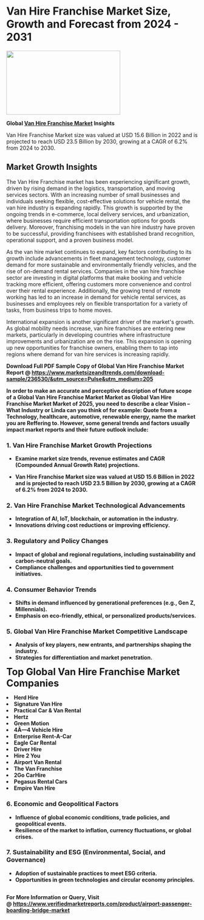 <H1>Van Hire Franchise Market Size, Growth and Forecast from 2024 - 2031</H1><img class="aligncenter size-medium wp-image-584254" src="https://thirdeyenews.in/wp-content/uploads/2024/09/Global-Market-Research-300x168.jpeg" alt="" width="300" height="168" /><p><strong>Global&nbsp;<a href="https://www.marketsizeandtrends.com/download-sample/236530/&amp;utm_source=Pulse&amp;utm_medium=205">Van Hire Franchise Market</a> Insights</strong></p><p>Van Hire Franchise Market size was valued at USD 15.6 Billion in 2022 and is projected to reach USD 23.5 Billion by 2030, growing at a CAGR of 6.2% from 2024 to 2030.</p><p><h2>Market Growth Insights</h2> <p>The Van Hire Franchise market has been experiencing significant growth, driven by rising demand in the logistics, transportation, and moving services sectors. With an increasing number of small businesses and individuals seeking flexible, cost-effective solutions for vehicle rental, the van hire industry is expanding rapidly. This growth is supported by the ongoing trends in e-commerce, local delivery services, and urbanization, where businesses require efficient transportation options for goods delivery. Moreover, franchising models in the van hire industry have proven to be successful, providing franchisees with established brand recognition, operational support, and a proven business model.</p> <p><strong></strong></p> <p>As the van hire market continues to expand, key factors contributing to its growth include advancements in fleet management technology, customer demand for more sustainable and environmentally friendly vehicles, and the rise of on-demand rental services. Companies in the van hire franchise sector are investing in digital platforms that make booking and vehicle tracking more efficient, offering customers more convenience and control over their rental experience. Additionally, the growing trend of remote working has led to an increase in demand for vehicle rental services, as businesses and employees rely on flexible transportation for a variety of tasks, from business trips to home moves.</p> <p>International expansion is another significant driver of the market's growth. As global mobility needs increase, van hire franchises are entering new markets, particularly in developing countries where infrastructure improvements and urbanization are on the rise. This expansion is opening up new opportunities for franchise owners, enabling them to tap into regions where demand for van hire services is increasing rapidly.</p> <p><strong></p><p><span class=""><strong>Download Full PDF Sample Copy of Global Van Hire Franchise Market Report</strong> @ <a href="https://www.marketsizeandtrends.com/download-sample/236530/&amp;utm_source=Pulse&amp;utm_medium=205" target="_blank">https://www.marketsizeandtrends.com/download-sample/236530/&amp;utm_source=Pulse&amp;utm_medium=205</a></span></p><p>In order to make an accurate and perceptive description of future scope of a Global&nbsp;Van Hire Franchise Market Market as Global&nbsp;Van Hire Franchise Market Market of 2025, you need to describe a clear Vision &ndash; What Industry or Linda can you think of for example: Quote from a Technology, healthcare, automotive, renewable energy, name the market you are Reffering to. However, some general trends and factors usually impact market reports and their future outlook include:</p><h3>1.&nbsp;<strong>Van Hire Franchise Market Growth Projections</strong></h3><ul><li>Examine market size trends, revenue estimates and CAGR (Compounded Annual Growth Rate) projections.</li><li><p>Van Hire Franchise Market size was valued at USD 15.6 Billion in 2022 and is projected to reach USD 23.5 Billion by 2030, growing at a CAGR of 6.2% from 2024 to 2030.</p></li></ul><h3>2.&nbsp;<strong>Van Hire Franchise Market Technological Advancements</strong></h3><ul><li>Integration of AI, IoT, blockchain, or automation in the industry.</li><li>Innovations driving cost reductions or improving efficiency.</li></ul><h3>3.&nbsp;<strong>Regulatory and Policy Changes</strong></h3><ul><li>Impact of global and regional regulations, including sustainability and carbon-neutral goals.</li><li>Compliance challenges and opportunities tied to government initiatives.</li></ul><h3>4.&nbsp;<strong>Consumer Behavior Trends</strong></h3><ul><li>Shifts in demand influenced by generational preferences (e.g., Gen Z, Millennials).</li><li>Emphasis on eco-friendly, ethical, or personalized products/services.</li></ul><h3>5.&nbsp;<strong>Global Van Hire Franchise Market Competitive Landscape</strong></h3><ul><li>Analysis of key players, new entrants, and partnerships shaping the industry.</li><li>Strategies for differentiation and market penetration.</li></ul><p data-pm-slice="1 1 []"><span style="color: inherit; font-family: inherit; font-size: 25px;">Top Global Van Hire Franchise Market Companies</span></p><div class="" data-test-id=""><p><li>Herd Hire</li><li> Signature Van Hire</li><li> Practical Car & Van Rental</li><li> Hertz</li><li> Green Motion</li><li> 4Ã—4 Vehicle Hire</li><li> Enterprise Rent-A-Car</li><li> Eagle Car Rental</li><li> Driver Hire</li><li> Hire 2 You</li><li> Airport Van Rental</li><li> The Van Franchise</li><li> 2Go CarHire</li><li> Pegasus Rental Cars</li><li> Empire Van Hire</li></p></div><h3>6.&nbsp;<strong>Economic and Geopolitical Factors</strong></h3><ul><li>Influence of global economic conditions, trade policies, and geopolitical events.</li><li>Resilience of the market to inflation, currency fluctuations, or global crises.</li></ul><h3>7.&nbsp;<strong>Sustainability and ESG (Environmental, Social, and Governance)</strong></h3><ul><li>Adoption of sustainable practices to meet ESG criteria.</li><li>Opportunities in green technologies and circular economy principles.</li></ul><h2><strong style="font-size: 14px;">For More Information or Query, Visit @&nbsp;</strong><a style="background-color: #ffffff; font-size: 14px;" href="https://www.marketsizeandtrends.com/report/van-hire-franchise-market/" target="_blank">https://www.verifiedmarketreports.com/product/airport-passenger-boarding-bridge-market</a></h2>
